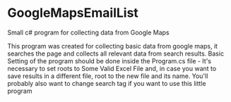 # GoogleMapsEmailList
Small c# program for collecting data from Google Maps 


This program was created for collecting basic data from google maps, it searches the page and collects all relevant data from search results.
Basic Setting of the program should be done inside the Program.cs file - It's necessary to set roots to Some Valid Excel File and, in case you want to save results in a different file, root to the new file and its name.
You'll probably also want  to change search tag if you want to use this little program
